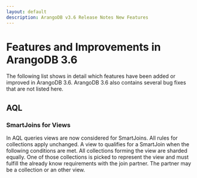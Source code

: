 ```yaml
---
layout: default
description: ArangoDB v3.6 Release Notes New Features
---
```

Features and Improvements in ArangoDB 3.6
=========================================

The following list shows in detail which features have been added or improved in
ArangoDB 3.6. ArangoDB 3.6 also contains several bug fixes that are not listed
here.

AQL
---

### SmartJoins for Views

In AQL queries views are now considered for SmartJoins. All rules for
collections apply unchanged. A view to qualifies for a SmartJoin when the
following conditions are met. All collections forming the view are sharded
equally. One of those collections is picked to represent the view and must
fulfill the already know requirements with the join partner. The partner may be
a collection or an other view.

